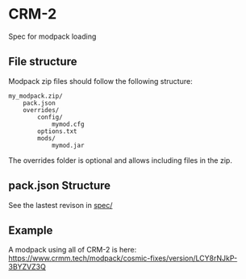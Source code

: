 # CRM-2
Spec for modpack loading

## File structure
Modpack zip files should follow the following structure:

```
my_modpack.zip/
    pack.json
    overrides/
        config/
            mymod.cfg
        options.txt
        mods/
            mymod.jar
```

The overrides folder is optional and allows including files in the zip.

## pack.json Structure
See the lastest revison in [spec/](https://github.com/CRModders/CRM-2/tree/main/spec)

## Example
A modpack using all of CRM-2 is here: https://www.crmm.tech/modpack/cosmic-fixes/version/LCY8rNJkP-3BYZVZ3Q
